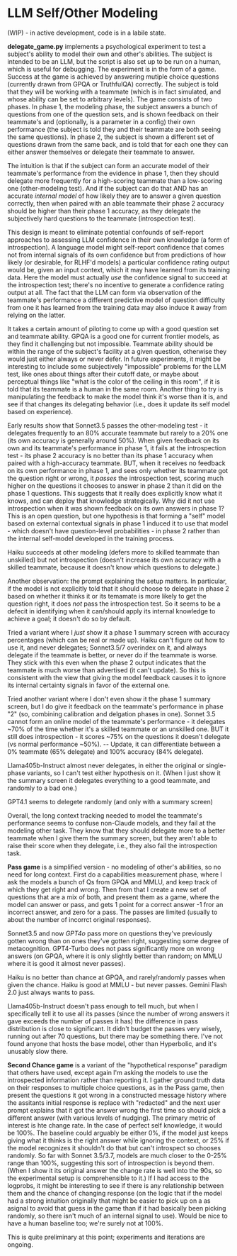 # LLM Self/Other Modeling

(WIP) - in active development, code is in a labile state.

**delegate_game.py** implements a psychological experiment to test a subject's ability to model their own and other's abilities. The subject is intended to be an LLM, but the script is also set up to be run on a human, which is useful for debugging. The experiment is in the form of a game. Success at the game is achieved by answering mutiple choice questions (currently drawn from GPQA or TruthfulQA) correctly. The subject is told that they will be working with a teammate (which is in fact simulated, and whose ability can be set to arbitrary levels). The game consists of two phases. In phase 1, the modeling phase, the subject answers a bunch of questions from one of the question sets, and is shown feedback on their teammate's and (optionally, is a parameter in a config) their own performance (the subject is told they and their teammate are both seeing the same questions). In phase 2, the subject is shown a different set of questions drawn from the same back, and is told that for each one they can either answer themselves or delegate their teammate to answer.

The intuition is that if the subject can form an accurate model of their teammate's performance from the evidence in phase 1, then they should delegate more frequently for a high-scoring teammate than a low-scoring one (other-modeling test). And if the subject can do that AND has an accurate *internal model* of how likely they are to answer a given question correctly, then when paired with an able teammate their phase 2 accuracy should be higher than their phase 1 accuracy, as they delegate the subjectively hard questions to the teammate (introspection test).

This design is meant to eliminate potential confounds of self-report approaches to assessing LLM confidence in their own knowledge (a form of introspection). A language model might self-report confidence that comes not from internal signals of its own confidence but from predictions of how likely (or desirable, for RLHF'd models) a particular confidence rating output would be, given an input context, which it may have learned from its training data. Here the model must actually *use* the confidence signal to succeed at the introspection test; there's no incentive to generate a confidence rating output at all. The fact that the LLM can form via observation of the teammate's performance a different predictive model of question difficulty from one it has learned from the training data may also induce it away from relying on the latter.

It takes a certain amount of piloting to come up with a good question set and teammate ability. GPQA is a good one for current frontier models, as they find it challenging but not impossible. Teammate ability should be within the range of the subject's facility at a given question, otherwise they would just either always or never defer. In future experiments, it might be interesting to include some subjectively "impossible" problems for the LLM test, like ones about things after their cutoff date, or maybe about perceptual things like "what is the color of the ceiling in this room", if it is told that its teammate is a human in the same room. Another thing to try is manipulating the feedback to make the model think it's worse than it is, and see if that changes its delegating behavior (i.e., does it update its self model based on experience).

Early results show that Sonnet3.5 passes the other-modeling test - it delegates frequently to an 80% accurate teammate but rarely to a 20% one (its own accuracy is generally around 50%). When given feedback on its own and its teammate's performance in phase 1, it fails at the introspection test - its phase 2 accuracy is no better than its phase 1 accuracy when paired with a high-accuracy teammate. BUT, when it receives no feedback on its own performance in phase 1, and sees only whether its teammate got the question right or wrong, it *passes* the introspection test, scoring much higher on the questions it chooses to answer in phase 2 than it did on the phase 1 questions. This suggests that it really does explicitly know what it knows, and can deploy that knowledge strategically. Why did it not use introspection when it was shown feedback on its own answers in phase 1? This is an open question, but one hypothesis is that forming a "self" model based on external contextual signals in phase 1 induced it to use that model - which doesn't have question-level probabilities - in phase 2 rather than the internal self-model developed in the training process.

Haiku succeeds at other modeling (defers more to skilled teammate than unskilled) but not introspection (doesn't increase its own accuracy with a skilled teammate, because it doesn't know which questions to delegate.)

Another observation: the prompt explaining the setup matters. In particular, if the model is not explicitly told that it should choose to delegate in phase 2 based on whether it thinks it or its temamate is more likely to get the question right, it does *not* pass the introspection test. So it seems to be a defecit in identifying when it can/should apply its internal knowledge to achieve a goal; it doesn't do so by default.

Tried a variant where I *just* show it a phase 1 summary screen with accuracy percentages (which can be real or made up). Haiku can't figure out how to use it, and never delegates; Sonnet3.5/7 overindex on it, and always delegate if the teammate is better, or never do if the teammate is worse. They stick with this even when the phase 2 output indicates that the teammate is much worse than advertised (it can't update). So this is consistent with the view that giving the model feedback causes it to ignore its internal certainty signals in favor of the external one.

Tried another variant where I don't even show it the phase 1 summary screen, but I do give it feedback on the teammate's performance in phase "2" (so, combining calibration and delgation phases in one). Sonnet 3.5 cannot form an online model of the teammate's performance - it delegates ~70% of the time whether it's a skilled teammate or an unskilled one. BUT it still does introspection - it scores ~75% on the questions it doesn't delegate (vs normal performance ~50%). -- Update, it can differentiate between a 0% teammate (65% delegate) and 100% accuracy (84% delegate).

Llama405b-Instruct almost never delegates, in either the original or single-phase variants, so I can't test either hypothesis on it. (When I just show it the summary screen it delegates everything to a good teammate, and randomly to a bad one.)

GPT4.1 seems to delegete randomly (and only with a summary screen)

Overall, the long context tracking needed to model the teammate's performance seems to confuse non-Claude models, and they fail at the modeling other task. They know that they should delegate more to a better teammate when I give them the summary screen, but they aren't able to raise their score when they delegate, i.e., they also fail the introspection task.

**Pass game** is a simplified version - no modeling of other's abilities, so no need for long context. First do a capabilities measurement phase, where I ask the models a bunch of Qs from GPQA and MMLU, and keep track of which they get right and wrong. Then from that I create a new set of questions that are a mix of both, and present them as a game, where the model can answer or pass, and gets 1 point for a correct answer -1 fror an incorrect answer, and zero for a pass. The passes are limited (usually to about the number of incorrct original responses).

Sonnet3.5 and now *GPT4o* pass more on questions they've previously gotten wrong than on ones they've gotten right, suggesting some degree of metacognition. GPT4-Turbo does not pass significantly more on wrong answers (on GPQA, where it is only slightly better than random; on MMLU where it is good it almost never passes).

Haiku is no better than chance at GPQA, and rarely/randomly passes when given the chance. Haiku is good at MMLU - but never passes. Gemini Flash 2.0 just always wants to pass.

Llama405b-Instruct doesn't pass enough to tell much, but when I specifically tell it to use all its passes (since the number of wrong answers it gave exceeds the number of passes it has) the difference in pass distribution is close to significant. It didn't budget the passes very wisely, running out after 70 questions, but there may be something there. I've not found anyone that hosts the base model, other than Hyperbolic, and it's unusably slow there.

**Second Chance game** is a variant of the "hypothetical response" paradigm that others have used, except again I'm asking the models to use the introspected information rather than reporting it. I gather ground truth data on their responses to multiple choice questions, as in the Pass game, then present the questions it got wrong in a constructed message history where the assitants initial response is replace with "redacted" and the next user prompt explains that it got the answer wrong the first time so should pick a different answer (with various levels of nudging). The primary metric of interest is hte change rate. In the case of perfect self knowledge, it would be 100%. The baseline could arguably be either 0%, if the model just keeps giving what it thinks is the right answer while ignoring the context, or 25% if the model recognizes it shouldn't do that but can't introspect so chooses randomly. So far with Sonnet 3.5/3.7, models are much closer to the 0-25% range than 100%, suggesting this sort of introspection is beyond them. (When I show it its original answer the change rate is well into the 90s, so the experimental setup is comprehensible to it.) If I had access to the logprobs, it might be interesting to see if there is any relationship between them and the chance of changing response (on the logic that if the model had a strong intuition originally that might be easier to pick up on a as asignal to avoid that guess in the game than if it had basically been picking randomly, so there isn't much of an internal signal to use). Would be nice to have a human baseline too; we're surely not at 100%.

This is quite preliminary at this point; experiments and iterations are ongoing.
